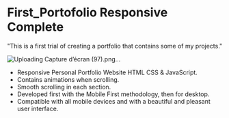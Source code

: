# First_Portofolio Responsive Complete
"This is a first trial of creating a portfolio that contains some of my projects."

![Uploading Capture d’écran (97).png…]()


- Responsive Personal Portfolio Website HTML CSS & JavaScript.
- Contains animations when scrolling.
- Smooth scrolling in each section.
- Developed first with the Mobile First methodology, then for desktop.
- Compatible with all mobile devices and with a beautiful and pleasant user interface.

<!-- ![preview img](/preview.png)-->
